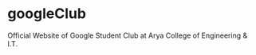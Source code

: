 googleClub
==========
Official Website of Google Student Club at Arya College of Engineering & I.T.
